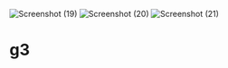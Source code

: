 ![Screenshot (19)](https://github.com/aret4/g3/assets/145956184/545d61d2-d8b8-4545-abc3-2bc5cd779c6c)
![Screenshot (20)](https://github.com/aret4/g3/assets/145956184/dd4d04d2-e3a2-44ed-bfdd-de617bff7152)
![Screenshot (21)](https://github.com/aret4/g3/assets/145956184/4fa7ae86-f662-414e-8273-813cefade42b)

# g3
